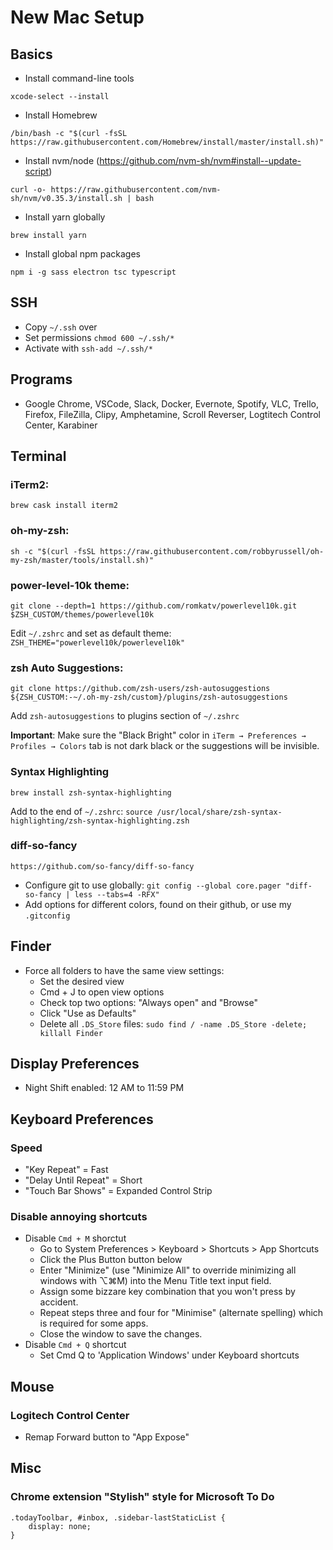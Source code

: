 # New Mac Setup

## Basics

- Install command-line tools

```terminal
xcode-select --install
```

- Install Homebrew

```terminal
/bin/bash -c "$(curl -fsSL https://raw.githubusercontent.com/Homebrew/install/master/install.sh)"
```

- Install nvm/node (https://github.com/nvm-sh/nvm#install--update-script)

```terminal
curl -o- https://raw.githubusercontent.com/nvm-sh/nvm/v0.35.3/install.sh | bash
```

- Install yarn globally

```terminal
brew install yarn
```

- Install global npm packages

```terminal
npm i -g sass electron tsc typescript
```

## SSH

- Copy `~/.ssh` over
- Set permissions `chmod 600 ~/.ssh/*`
- Activate with `ssh-add ~/.ssh/*`

## Programs

- Google Chrome, VSCode, Slack, Docker, Evernote, Spotify, VLC, Trello, Firefox, FileZilla, Clipy, Amphetamine, Scroll Reverser, Logtitech Control Center, Karabiner

## Terminal

### iTerm2:

```terminal
brew cask install iterm2
```

### oh-my-zsh:

```terminal
sh -c "$(curl -fsSL https://raw.githubusercontent.com/robbyrussell/oh-my-zsh/master/tools/install.sh)"
```

### power-level-10k theme:

```terminal
git clone --depth=1 https://github.com/romkatv/powerlevel10k.git $ZSH_CUSTOM/themes/powerlevel10k
```

Edit `~/.zshrc` and set as default theme: `ZSH_THEME="powerlevel10k/powerlevel10k"`

### zsh Auto Suggestions:

```terminal
git clone https://github.com/zsh-users/zsh-autosuggestions ${ZSH_CUSTOM:-~/.oh-my-zsh/custom}/plugins/zsh-autosuggestions
```

Add `zsh-autosuggestions` to plugins section of `~/.zshrc`

**Important**: Make sure the "Black Bright" color in `iTerm → Preferences → Profiles → Colors` tab is not dark black or the suggestions will be invisible.

### Syntax Highlighting

```terminal
brew install zsh-syntax-highlighting
```

Add to the end of `~/.zshrc`: `source /usr/local/share/zsh-syntax-highlighting/zsh-syntax-highlighting.zsh`

### diff-so-fancy

```terminal
https://github.com/so-fancy/diff-so-fancy
```

- Configure git to use globally: `git config --global core.pager "diff-so-fancy | less --tabs=4 -RFX"`
- Add options for different colors, found on their github, or use my `.gitconfig`

## Finder

- Force all folders to have the same view settings:
  - Set the desired view
  - Cmd + J to open view options
  - Check top two options: "Always open" and "Browse"
  - Click "Use as Defaults"
  - Delete all `.DS_Store` files: `sudo find / -name .DS_Store -delete; killall Finder`

## Display Preferences

- Night Shift enabled: 12 AM to 11:59 PM

## Keyboard Preferences

### Speed

- "Key Repeat" = Fast
- "Delay Until Repeat" = Short
- "Touch Bar Shows" = Expanded Control Strip

### Disable annoying shortcuts

- Disable `Cmd + M` shorctut
  - Go to System Preferences > Keyboard > Shortcuts > App Shortcuts
  - Click the Plus Button button below
  - Enter "Minimize" (use "Minimize All" to override minimizing all windows with ⌥⌘M) into the Menu Title text input field.
  - Assign some bizzare key combination that you won't press by accident.
  - Repeat steps three and four for "Minimise" (alternate spelling) which is required for some apps.
  - Close the window to save the changes.
- Disable `Cmd + Q` shortcut
  - Set Cmd Q to 'Application Windows' under Keyboard shortcuts

## Mouse

### Logitech Control Center

- Remap Forward button to "App Expose"

## Misc

### Chrome extension "Stylish" style for Microsoft To Do

```terminal
.todayToolbar, #inbox, .sidebar-lastStaticList {
    display: none;
}
```
